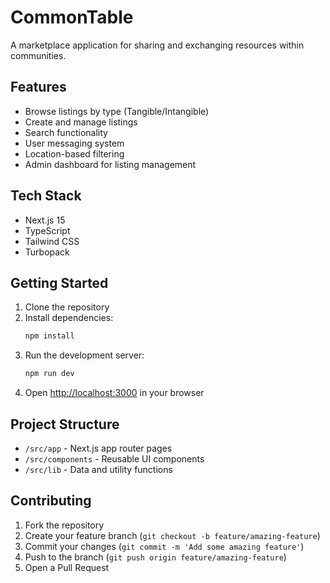 # CommonTable

A marketplace application for sharing and exchanging resources within communities.

## Features

- Browse listings by type (Tangible/Intangible)
- Create and manage listings
- Search functionality
- User messaging system
- Location-based filtering
- Admin dashboard for listing management

## Tech Stack

- Next.js 15
- TypeScript
- Tailwind CSS
- Turbopack

## Getting Started

1. Clone the repository
2. Install dependencies:
   ```bash
   npm install
   ```
3. Run the development server:
   ```bash
   npm run dev
   ```
4. Open [http://localhost:3000](http://localhost:3000) in your browser

## Project Structure

- `/src/app` - Next.js app router pages
- `/src/components` - Reusable UI components
- `/src/lib` - Data and utility functions

## Contributing

1. Fork the repository
2. Create your feature branch (`git checkout -b feature/amazing-feature`)
3. Commit your changes (`git commit -m 'Add some amazing feature'`)
4. Push to the branch (`git push origin feature/amazing-feature`)
5. Open a Pull Request
